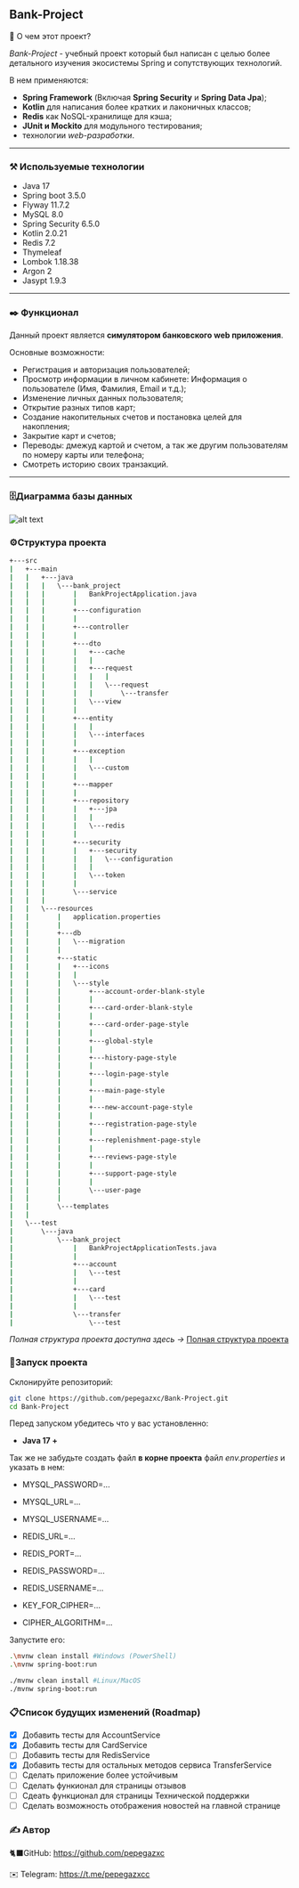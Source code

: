 ## Bank-Project

📌 О чем этот проект?

*Bank-Project* - учебный проект который был написан с целью более детального изучения экосистемы Spring и сопутствующих технологий.

В нем применяются:
- **Spring Framework** (Включая **Spring Security** и **Spring Data Jpa**);
- **Kotlin** для написания более кратких и лаконичных классов;
- **Redis** как NoSQL-хранилище для кэша;
- **JUnit и Mockito** для модульного тестирования;
- технологии *web-разработки*.

---
### ⚒️ Используемые технологии

- Java 17
- Spring boot 3.5.0
- Flyway 11.7.2
- MySQL 8.0
- Spring Security 6.5.0
- Kotlin 2.0.21
- Redis 7.2
- Thymeleaf 
- Lombok 1.18.38
- Argon 2
- Jasypt 1.9.3

--- 
### ✒️ Функционал

Данный проект является **симулятором банковского web приложения**. 

Основные возможности:

- Регистрация и авторизация пользователей;
- Просмотр информации в личном кабинете: Информация о пользователе (Имя, Фамилия, Email и т.д.);
- Изменение личных данных пользователя;
- Открытие разных типов карт;
- Создание накопительных счетов и постановка целей для накопления;
- Закрытие карт и счетов;
- Переводы: дмежуд картой и счетом, а так же другим пользователям по номеру карты или телефона;
- Смотреть историю своих транзакций.
  
---
### 🗄️Диаграмма базы данных

![alt text](forReadme/images/image.png)

### ⚙️Структура проекта

``` bash
+---src
|   +---main
|   |   +---java
|   |   |   \---bank_project
|   |   |       |   BankProjectApplication.java
|   |   |       |
|   |   |       +---configuration
|   |   |       |
|   |   |       +---controller
|   |   |       |
|   |   |       +---dto
|   |   |       |   +---cache
|   |   |       |   |
|   |   |       |   +---request
|   |   |       |   |   |
|   |   |       |   |   \---request
|   |   |       |   |       \---transfer
|   |   |       |   \---view
|   |   |       |
|   |   |       +---entity
|   |   |       |   |
|   |   |       |   \---interfaces
|   |   |       |
|   |   |       +---exception
|   |   |       |   |
|   |   |       |   \---custom
|   |   |       |
|   |   |       +---mapper
|   |   |       |
|   |   |       +---repository
|   |   |       |   +---jpa
|   |   |       |   |
|   |   |       |   \---redis
|   |   |       |
|   |   |       +---security
|   |   |       |   +---security
|   |   |       |   |   \---configuration
|   |   |       |   |
|   |   |       |   \---token
|   |   |       |
|   |   |       \---service
|   |   |
|   |   \---resources
|   |       |   application.properties
|   |       |
|   |       +---db
|   |       |   \---migration
|   |       |
|   |       +---static
|   |       |   +---icons
|   |       |   |
|   |       |   \---style
|   |       |       +---account-order-blank-style
|   |       |       |
|   |       |       +---card-order-blank-style
|   |       |       |
|   |       |       +---card-order-page-style
|   |       |       |
|   |       |       +---global-style
|   |       |       |
|   |       |       +---history-page-style
|   |       |       |
|   |       |       +---login-page-style
|   |       |       |
|   |       |       +---main-page-style
|   |       |       |
|   |       |       +---new-account-page-style
|   |       |       |
|   |       |       +---registration-page-style
|   |       |       |
|   |       |       +---replenishment-page-style
|   |       |       |
|   |       |       +---reviews-page-style
|   |       |       |
|   |       |       +---support-page-style
|   |       |       |
|   |       |       \---user-page
|   |       |
|   |       \---templates
|   |
|   \---test
|       \---java
|           \---bank_project
|               |   BankProjectApplicationTests.java
|               |
|               +---account
|               |   \---test
|               |
|               +---card
|               |   \---test
|               |
|               \---transfer
|                   \---test
```

*Полная структура проекта доступна здесь ->* [Полная структура проекта](https://github.com/pepegazxc/Bank-Project/blob/main/forReadme/Full%20Project%20Structure.md)

### 🧩Запуск проекта

Склонируйте репозиторий:
``` bash
git clone https://github.com/pepegazxc/Bank-Project.git
cd Bank-Project
```

Перед запуском убедитесь что у вас установленно:
- **Java 17 +**

Так же не забудьте создать файл **в корне проекта** файл *env.properties* и указать в нем:
- MYSQL_PASSWORD=...
- MYSQL_URL=...
- MYSQL_USERNAME=...
  
- REDIS_URL=...
- REDIS_PORT=... 
- REDIS_PASSWORD=...  
- REDIS_USERNAME=... 
  
- KEY_FOR_CIPHER=...
- CIPHER_ALGORITHM=...

Запустите его:
``` bash
.\mvnw clean install #Windows (PowerShell)
.\mvnw spring-boot:run

./mvnw clean install #Linux/MacOS  
./mvnw spring-boot:run 

```
### 📋Список будущих изменений (Roadmap)

- [x] Добавить  тесты для AccountService
- [x] Добавить  тесты для CardService
- [ ] Добавить  тесты для RedisService
- [x] Добавить  тесты для остальных методов сервиса TransferService
- [ ] Сделать приложение более устойчивым 
- [ ] Сделать функионал для страницы отзывов
- [ ] Сдеать функционал для страницы Технической поддержки
- [ ] Сделать возможность отображения новостей на главной странице

### ✍️ Автор

🐈‍⬛GitHub: https://github.com/pepegazxc

✉️ Telegram: https://t.me/pepegazxcc
